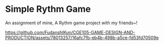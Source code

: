 # Simple Rythm Game
An assignment of mine, A Rythm game project with my friends~!

https://github.com/FudanshIKun/CGE105-GAME-DESIGN-AND-PRODUCTION/assets/78013257/16afc7fb-eb4b-498b-a5ce-fd53fd70509e

